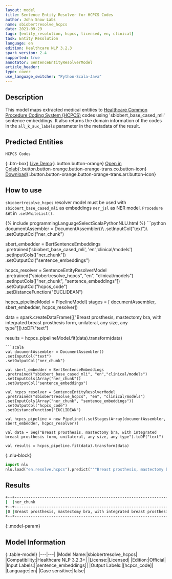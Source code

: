 ```yaml
---
layout: model
title: Sentence Entity Resolver for HCPCS Codes
author: John Snow Labs
name: sbiobertresolve_hcpcs
date: 2021-09-29
tags: [entity_resolution, hcpcs, licensed, en, clinical]
task: Entity Resolution
language: en
edition: Healthcare NLP 3.2.3
spark_version: 2.4
supported: true
annotator: SentenceEntityResolverModel
article_header:
type: cover
use_language_switcher: "Python-Scala-Java"
---
```


## Description

This model maps extracted medical entities to [Healthcare Common Procedure Coding System (HCPCS)](https://www.nlm.nih.gov/research/umls/sourcereleasedocs/current/HCPCS/index.html#:~:text=The%20Healthcare%20Common%20Procedure%20Coding,%2C%20supplies%2C%20products%20and%20services.)
codes using 'sbiobert_base_cased_mli' sentence embeddings. It also returns the domain information of the codes in the `all_k_aux_labels` parameter in the metadata of the result.

## Predicted Entities

`HCPCS Codes`

{:.btn-box}
[Live Demo](https://demo.johnsnowlabs.com/healthcare/ER_HCPCS/){:.button.button-orange}
[Open in Colab](https://colab.research.google.com/github/JohnSnowLabs/spark-nlp-workshop/blob/master/tutorials/Certification_Trainings/Healthcare/24.Improved_Entity_Resolvers_in_SparkNLP_with_sBert.ipynb){:.button.button-orange.button-orange-trans.co.button-icon}
[Download](https://s3.amazonaws.com/auxdata.johnsnowlabs.com/clinical/models/sbiobertresolve_hcpcs_en_3.2.3_2.4_1632909577033.zip){:.button.button-orange.button-orange-trans.arr.button-icon}

## How to use

```sbiobertresolve_hcpcs``` resolver model must be used with ```sbiobert_base_cased_mli``` as embeddings ```ner_jsl``` as NER model. ```Procedure``` set in ```.setWhiteList()```.

<div class="tabs-box" markdown="1">
{% include programmingLanguageSelectScalaPythonNLU.html %}
```python
documentAssembler = DocumentAssembler()\
.setInputCol("text")\
.setOutputCol("ner_chunk")

sbert_embedder = BertSentenceEmbeddings\
.pretrained('sbiobert_base_cased_mli', 'en','clinical/models')\
.setInputCols(["ner_chunk"])\
.setOutputCol("sentence_embeddings")

hcpcs_resolver = SentenceEntityResolverModel\
.pretrained("sbiobertresolve_hcpcs", "en", "clinical/models") \
.setInputCols(["ner_chunk", "sentence_embeddings"]) \
.setOutputCol("hcpcs_code")\
.setDistanceFunction("EUCLIDEAN")

hcpcs_pipelineModel = PipelineModel(
stages = [
documentAssembler,
sbert_embedder,
hcpcs_resolver])

data = spark.createDataFrame([["Breast prosthesis, mastectomy bra, with integrated breast prosthesis form, unilateral, any size, any type"]]).toDF("text")

results = hcpcs_pipelineModel.fit(data).transform(data)
```
```scala
val documentAssembler = DocumentAssembler()
.setInputCol("text")
.setOutputCol("ner_chunk")

val sbert_embedder = BertSentenceEmbeddings
.pretrained("sbiobert_base_cased_mli", "en","clinical/models")
.setInputCols(Array("ner_chunk"))
.setOutputCol("sentence_embeddings")

val hcpcs_resolver = SentenceEntityResolverModel
.pretrained("sbiobertresolve_hcpcs", "en", "clinical/models") 
.setInputCols(Array("ner_chunk", "sentence_embeddings")) 
.setOutputCol("hcpcs_code")
.setDistanceFunction("EUCLIDEAN")

val hcpcs_pipeline = new Pipeline().setStages(Array(documentAssembler, sbert_embedder, hcpcs_resolver))

val data = Seq("Breast prosthesis, mastectomy bra, with integrated breast prosthesis form, unilateral, any size, any type").toDF("text")    

val results = hcpcs_pipeline.fit(data).transform(data)
```


{:.nlu-block}
```python
import nlu
nlu.load("en.resolve.hcpcs").predict("""Breast prosthesis, mastectomy bra, with integrated breast prosthesis form, unilateral, any size, any type""")
```

</div>

## Results

```bash
+--+---------------------------------------------------------------------------------------------------------+----------+----------------------------------------+----------------------------------------------------------------------------------------------------------------------------------------------------------------------------------------------------------------------------------------------------------------------------------------------------------------------------------------------------------------------------------------------------------------+-------------------------------------------+
|  |ner_chunk                                                                                                |hcpcs_code|all_codes                               |resolutions                                                                                                                                                                                                                                                                                                                                                                                                     |domain                                     |
+--+---------------------------------------------------------------------------------------------------------+----------+----------------------------------------+----------------------------------------------------------------------------------------------------------------------------------------------------------------------------------------------------------------------------------------------------------------------------------------------------------------------------------------------------------------------------------------------------------------+-------------------------------------------+
|0 |Breast prosthesis, mastectomy bra, with integrated breast prosthesis form, unilateral, any size, any type|L8001     |[L8001, L8002, L8000, L8033, L8032, ...]|'Breast prosthesis, mastectomy bra, with integrated breast prosthesis form, unilateral, any size, any type', 'Breast prosthesis, mastectomy bra, with integrated breast prosthesis form, bilateral, any size, any type', 'Breast prosthesis, mastectomy bra, without integrated breast prosthesis form, any size, any type', 'Nipple prosthesis, custom fabricated, reusable, any material, any type, each', ...|Device, Device, Device, Device, Device, ...|
+--+---------------------------------------------------------------------------------------------------------+----------+----------------------------------------+----------------------------------------------------------------------------------------------------------------------------------------------------------------------------------------------------------------------------------------------------------------------------------------------------------------------------------------------------------------------------------------------------------------------------------+
```

{:.model-param}
## Model Information

{:.table-model}
|---|---|
|Model Name:|sbiobertresolve_hcpcs|
|Compatibility:|Healthcare NLP 3.2.3+|
|License:|Licensed|
|Edition:|Official|
|Input Labels:|[sentence_embeddings]|
|Output Labels:|[hcpcs_code]|
|Language:|en|
|Case sensitive:|false|